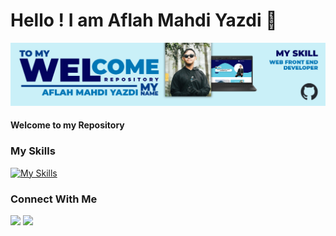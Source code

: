 # Hello ! I am Aflah Mahdi Yazdi 👋

![MasYaaz](img/Heading.png)

#### Welcome to my Repository

### My Skills

[![My Skills](https://skillicons.dev/icons?i=js,html,css)](https://skillicons.dev)

### Connect With Me

[![](https://img.shields.io/badge/Instagram-E4405F?style=for-the-badge&logo=instagram&logoColor=white)](https://www.instagram.com/mas_yazz22/) [![](https://img.shields.io/badge/LinkedIn-0077B5?style=for-the-badge&logo=linkedin&logoColor=white
)](https://www.linkedin.com/in/aflah-mahdi-yazdi-a69414355/)


<!--
**MasYaaz/MasYaaz** is a ✨ _special_ ✨ repository because its `README.md` (this file) appears on your GitHub profile.

Here are some ideas to get you started:

- 🔭 I’m currently working on ...
- 🌱 I’m currently learning ...
- 👯 I’m looking to collaborate on ...
- 🤔 I’m looking for help with ...
- 💬 Ask me about ...
- 📫 How to reach me: ...
- 😄 Pronouns: ...
- ⚡ Fun fact: ...
-->
